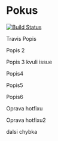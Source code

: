 Pokus
=====

[![Build Status](https://travis-ci.org/JakubMrozek/Zdrojak.png)](https://travis-ci.org/JakubMrozek/Zdrojak)

Travis
Popis

Popis 2

Popis 3 kvuli issue

Popis4

Popis5

Popis6

Oprava hotfixu

Oprava hotfixu2

dalsi chybka